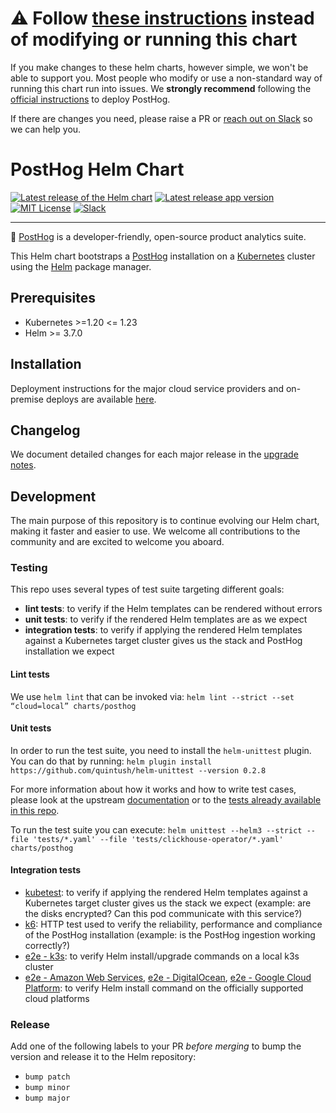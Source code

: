 # ⚠️ Follow [these instructions](https://posthog.com/docs/self-host) instead of modifying or running this chart

If you make changes to these helm charts, however simple, we won't be able to support you. Most people who modify or use a non-standard way of running this chart run into issues. We **strongly recommend** following the [official instructions](https://posthog.com/docs/self-host) to deploy PostHog.

If there are changes you need, please raise a PR or [reach out on Slack](https://posthog.com/slack) so we can help you.

# PostHog Helm Chart

[![Latest release of the Helm chart](https://img.shields.io/badge/dynamic/yaml.svg?label=Helm%20chart%20version&url=https://posthog.github.io/charts-clickhouse/index.yaml&query=$.entries.posthog[:1].version&logo=helm)](https://github.com/PostHog/charts-clickhouse)
[![Latest release app version](https://img.shields.io/badge/dynamic/yaml.svg?label=App%20version&url=https://posthog.github.io/charts-clickhouse/index.yaml&query=$.entries.posthog[:1].appVersion)](https://github.com/PostHog/posthog)
[![MIT License](https://img.shields.io/badge/License-MIT-red.svg?style=flat-square)](https://opensource.org/licenses/MIT)
[![Slack](https://img.shields.io/badge/PostHog_chat-slack-blue?logo=slack)](https://posthog.com/slack)

-----

🦔 [PostHog](https://posthog.com/) is a developer-friendly, open-source product analytics suite.

This Helm chart bootstraps a [PostHog](https://posthog.com/) installation on a [Kubernetes](http://kubernetes.io) cluster using the [Helm](https://helm.sh) package manager.



## Prerequisites
- Kubernetes >=1.20 <= 1.23
- Helm >= 3.7.0

## Installation
Deployment instructions for the major cloud service providers and on-premise deploys are available [here](https://posthog.com/docs/self-host).

## Changelog
We document detailed changes for each major release in the [upgrade notes](https://posthog.com/docs/self-host/deploy/upgrade-notes).

## Development
The main purpose of this repository is to continue evolving our Helm chart, making it faster and easier to use. We welcome all contributions to the community and are excited to welcome you aboard.

### Testing
This repo uses several types of test suite targeting different goals:

- **lint tests**: to verify if the Helm templates can be rendered without errors
- **unit tests**: to verify if the rendered Helm templates are as we expect
- **integration tests**: to verify if applying the rendered Helm templates against a Kubernetes target cluster gives us the stack and PostHog installation we expect

#### Lint tests
We use `helm lint` that can be invoked via: `helm lint --strict --set “cloud=local” charts/posthog`

#### Unit tests
In order to run the test suite, you need to install the `helm-unittest` plugin. You can do that by running: `helm plugin install https://github.com/quintush/helm-unittest --version 0.2.8`

For more information about how it works and how to write test cases, please look at the upstream [documentation](https://github.com/quintush/helm-unittest/blob/master/README.md) or to the [tests already available in this repo](https://github.com/PostHog/charts-clickhouse/tree/main/charts/posthog/tests).

To run the test suite you can execute: `helm unittest --helm3 --strict --file 'tests/*.yaml' --file 'tests/clickhouse-operator/*.yaml' charts/posthog`

#### Integration tests
- [kubetest](https://github.com/PostHog/charts-clickhouse/tree/main/ci/kubetest): to verify if applying the rendered Helm templates against a Kubernetes target cluster gives us the stack we expect (example: are the disks encrypted? Can this pod communicate with this service?)
- [k6](https://github.com/PostHog/charts-clickhouse/tree/main/ci/k6): HTTP test used to verify the reliability, performance and compliance of the PostHog installation (example: is the PostHog ingestion working correctly?)
- [e2e - k3s](https://github.com/PostHog/charts-clickhouse/tree/main/.github/workflows/test-helm-chart.yaml): to verify Helm install/upgrade commands on a local k3s cluster
- [e2e - Amazon Web Services](https://github.com/PostHog/charts-clickhouse/tree/main/.github/workflows/test-amazon-web-services-install.yaml), [e2e - DigitalOcean](https://github.com/PostHog/charts-clickhouse/tree/main/.github/workflows/test-digitalocean-install.yaml), [e2e - Google Cloud Platform](https://github.com/PostHog/charts-clickhouse/tree/main/.github/workflows/test-google-cloud-platform-install.yaml): to verify Helm install command on the officially supported cloud platforms

### Release
Add one of the following labels to your PR _before merging_ to bump the version and release it to the Helm repository:

- `bump patch`
- `bump minor`
- `bump major`
